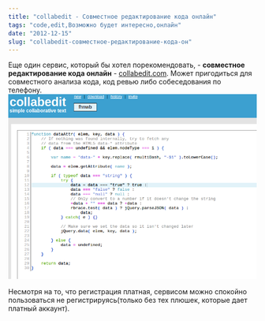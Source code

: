 ```yaml
---
title: "collabedit - Совместное редактирование кода онлайн"
tags: "code,edit,Возможно будет интересно,онлайн"
date: "2012-12-15"
slug: "collabedit-совместное-редактирование-кода-он"
---
```


Еще один сервис, который бы хотел порекомендовать, - **совместное редактирование кода онлайн** - [collabedit.com](https://collabedit.com/new). Может пригодиться для совместного анализа кода, код ревью либо собеседования по телефону. [![](images/collabedit.png "collabedit")](https://collabedit.com/fhnwb)

Несмотря на то, что регистрация платная, сервисом можно спокойно пользоваться не регистрируясь(только без тех плюшек, которые дает платный аккаунт).
